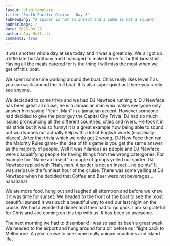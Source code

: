 ```yaml
---
layout: blog-template
title: "South Pacific Cruise - Day 8"
subHeading: "A spider is not an insect and a cube is not a square"
bannerImage: /
date: 2025-09-26
author: Amy Sellitti
comments: true
---
```


It was another whole day at sea today and it was a great day. We all got up a little late but Anthony and I managed to make it time for buffet breakfast. Having all the meals catered for is the thing I will miss the most when we get off this boat. 

We spent some time walking around the boat. Chris really likes level 7 as you can walk around the full boat. It is also super quiet out there you rarely see anyone. 

We decicded to some trivia and we had DJ Newface running it. DJ Newface has been great all cruise, he is a Jamacian man who makes everyone only answer him saying "Yeah, Man" in a jamacian accent. However someone had decided to give the poor guy the Capital City Trivia. DJ had so much issues pronouncing all the different countries, cities and rivers. He took it in his stride but it was so funny! It is a great example how being able to sound out words does not actually help with a lot of English words (escpeially places). After that trivia which we only got 2 wrong. DJ New Face then ran the Majority Rules game- the idea of this game is you get the same answer as the majority of people. Well it was hilarious as people and DJ Newface were disqualifying people for having things from the wrong catergories. For example for "Name an Insect" a couple of groups yelled out spider. DJ Newface replied with "Nah, man. A spider is not an insect... no points" It was seriosuly the funniest hour of the cruise. There was some yelling at DJ Newface when he decided that Coffee and Beer were not beverages... hahahaha!

We ate more food, hung out and laughed all afternoon and before we knew it it was time for sunset. We headed to the front of the boat to see the most beautiful sunset! It was such a beautiful way to end our last night on the cruise. We had a wonderful dinner and then had to go pack. I am so grateful for Chris and Joe coming on this trip with us! It has been so awesome. 

The next morning we had to disembark! I was so sad its been a great week. We headed to the airport and hung around for a bit before our flight back to Melbourne. A great cruise to see some really unique countiries and island life. 